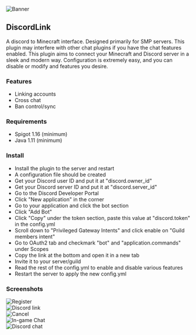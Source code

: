 ![Banner](https://raw.githubusercontent.com/Riku32/DiscordLink/master/.github/Banner.png)

## DiscordLink
A discord to Minecraft interface. Designed primarily for SMP servers. This plugin may interfere with other chat plugins if you have the chat features enabled. This plugin aims to connect your Minecraft and Discord server in a sleek and modern way. Configuration is extremely easy, and you can disable or modify and features you desire.

### Features
- Linking accounts
- Cross chat
- Ban control/sync

### Requirements
- Spigot 1.16 (minimum)
- Java 1.11 (minimum)

### Install
- Install the plugin to the server and restart
- A configuration file should be created
- Get your Discord user ID and put it at "discord.owner_id"
- Get your Discord server ID and put it at "discord.server_id"
- Go to the Discord Developer Portal
- Click "New application" in the corner
- Go to your application and click the bot section
- Click "Add Bot"
- Click "Copy" under the token section, paste this value at "discord.token" in the config.yml
- Scroll down to "Privileged Gateway Intents" and click enable on "Guild members intent"
- Go to OAuth2 tab and checkmark "bot" and "application.commands" under Scopes
- Copy the link at the bottom and open it in a new tab
- Invite it to your server/guild
- Read the rest of the config.yml to enable and disable various features
- Restart the server to apply the new config.yml

### Screenshots
![Register](https://raw.githubusercontent.com/Riku32/DiscordLink/master/.github/screenshots/register.png) <br>
![Discord link](https://raw.githubusercontent.com/Riku32/DiscordLink/master/.github/screenshots/link.png) <br>
![Cancel](https://raw.githubusercontent.com/Riku32/DiscordLink/master/.github/screenshots/cancel.png) <br>
![In-game Chat](https://raw.githubusercontent.com/Riku32/DiscordLink/master/.github/screenshots/minecraftchat.png) <br>
![Discord chat](https://raw.githubusercontent.com/Riku32/DiscordLink/master/.github/screenshots/discordchat.png) <br>
